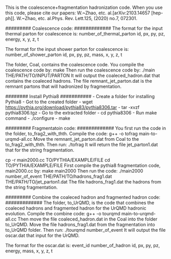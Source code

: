 This is the coalescence+fragmentation hadronization code. When you use this code, please cite our papers:
       W.~Zhao, etc. al.[arXiv:2103.14657 [hep-ph]].
       W.~Zhao, etc. al.Phys. Rev. Lett.125, (2020) no.7, 072301.
       
       
######### Coalescence code: #############
The format for the input thermal parton for coalescence is:
     number_of_thermal_parton
     id, px, py, pz, energy, x, y, z, t

The format for the input shower parton for coalescence is:
     number_of_shower_parton
     id, px, py, pz, mass, x, y, z, t

The folder, Coal, contains the coalescence code.
You compile the coalescence code by:
        make
Then run the coalescence code by:
        ./main THE/PATH/TO/INPUT/PARTON
It will output the coaleced_hadron.dat that contains the coaleced hadrons. The file remnant_jet_parton.dat is the remnant partons that will hadronized by fragmentation.

######## Install Pythia8  ###########
     - Create a folder for installing Pythia8
     - Got to the created folder
     - wget https://pythia.org/download/pythia83/pythia8306.tar
     - tar -xvzf pythia8306.tgz
     - Go to the extracted folder 
          - cd pythia8306
     - Run make command
          - ./configure
          - make
          
######### Fragmentatoin code: #############
You first run the code in the folder, to_frag2_with_thth.
Compile the code:
        g++ -o tofrag main-to-urqmd-all.cc
Move the remnant_jet_parton.dat from Coal to the to_frag2_with_thth. Then run:
        ./tofrag
It will return the file jet_parton1.dat that for the string fragmentation.

cp -r main2000.cc TO/PYTHIA/EXAMPLE/FILE
cd TO/PYTHIA/EXAMPLE/FILE
First compile the pythia8 fragmentation code, main2000.cc by:
        make main2000
Then run the code:
        ./main2000 number_of_event THE/PATH/TO/hadrons_frag1.dat THE/PATH/TO/jet_parton1.dat 
The file hadrons_frag1.dat the hadrons from the string fragmentation.


######### Combine the coaleced hadron and fragmented hadron code: #############
The folder, to_UrQMD, is the code that combines the coaleced hadrons and fragmented hadron for the UrQMD hadronic evolution.
Compile the combine code:
        g++ -o tourqmd main-to-urqmd-all.cc
Then move the file coaleced_hadron.dat in the Coal into the folder to_UrQMD. Move the file hadrons_frag1.dat from the fragmentation into to_UrQMD folder. Then run:
        ./tourqmd number_of_event 
It will output the file oscar.dat that input for the UrQMD.

The format for the oscar.dat is:
     event_id    number_of_hadron
     id, px, py, pz, energy, mass, x, y, z, t
